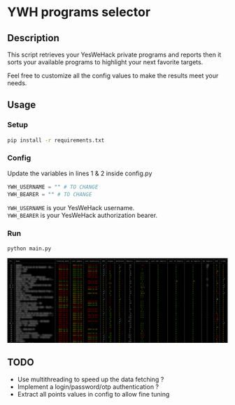 # YWH programs selector

## Description
This script retrieves your YesWeHack private programs and reports then it sorts your available programs to highlight your next favorite targets.

Feel free to customize all the config values to make the results meet your needs.

## Usage

### Setup
```bash
pip install -r requirements.txt
```

### Config
Update the variables in lines 1 & 2 inside config.py
```python
YWH_USERNAME = "" # TO CHANGE
YWH_BEARER = "" # TO CHANGE
```

`YWH_USERNAME` is your YesWeHack username.  
`YWH_BEARER` is your YesWeHack authorization bearer.

### Run

```bash
python main.py
```

![Tool results](./doc/results.png)

## TODO
* Use multithreading to speed up the data fetching ?
* Implement a login/password/otp authentication ?
* Extract all points values in config to allow fine tuning